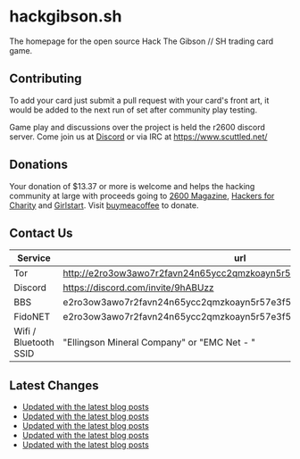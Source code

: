 # hackgibson.sh
The homepage for the open source Hack The Gibson // SH trading card game.


## Contributing

To add your card just submit a pull request with your card's front art, it would be added to the next run of set after community play testing.

Game play and discussions over the project is held the r2600 discord server. Come join us at [Discord](https://discord.com/invite/9hABUzz) or via IRC at https://www.scuttled.net/


## Donations

Your donation of $13.37 or more is welcome and helps the hacking community at large with proceeds going to [2600 Magazine](https://2600.com/), [Hackers for Charity](https://hackersforcharity.org) and [Girlstart](https://girlstart.org).  Visit [buymeacoffee](https://www.buymeacoffee.com/hackgibson.sh) to donate.


## Contact Us

Service | url
-|-
Tor | http://e2ro3ow3awo7r2favn24n65ycc2qmzkoayn5r57e3f56nvjwdcgg32ad.onion
Discord | https://discord.com/invite/9hABUzz
BBS | e2ro3ow3awo7r2favn24n65ycc2qmzkoayn5r57e3f56nvjwdcgg32ad.onion:23
FidoNET | e2ro3ow3awo7r2favn24n65ycc2qmzkoayn5r57e3f56nvjwdcgg32ad.onion:24554
Wifi / Bluetooth SSID | "Ellingson Mineral Company" or "EMC Net - <fidonet address>"

## Latest Changes
<!-- BLOG-POST-LIST:START -->
- [Updated with the latest blog posts](https://github.com/DFW2600/hackgibson.sh/commit/71de120e7860eb3dc3a07e3d794b570ae4541112)
- [Updated with the latest blog posts](https://github.com/DFW2600/hackgibson.sh/commit/38c4d84c699c8637a80eaae15be0427650002bf9)
- [Updated with the latest blog posts](https://github.com/DFW2600/hackgibson.sh/commit/2ea18d3dd1b63d663074339e7f011af72bcb8955)
- [Updated with the latest blog posts](https://github.com/DFW2600/hackgibson.sh/commit/9024aa63bf9217c470a43ebc2f5ccc997b035bf5)
- [Updated with the latest blog posts](https://github.com/DFW2600/hackgibson.sh/commit/bc5c39f611a2d3b4c7193be7c28cec0a645348df)
<!-- BLOG-POST-LIST:END -->
